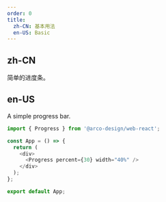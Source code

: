 ```yaml
---
order: 0
title:
  zh-CN: 基本用法
  en-US: Basic
---
```


## zh-CN

简单的进度条。

## en-US

A simple progress bar.

```js
import { Progress } from '@arco-design/web-react';

const App = () => {
  return (
    <div>
      <Progress percent={30} width="40%" />
    </div>
  );
};

export default App;
```
